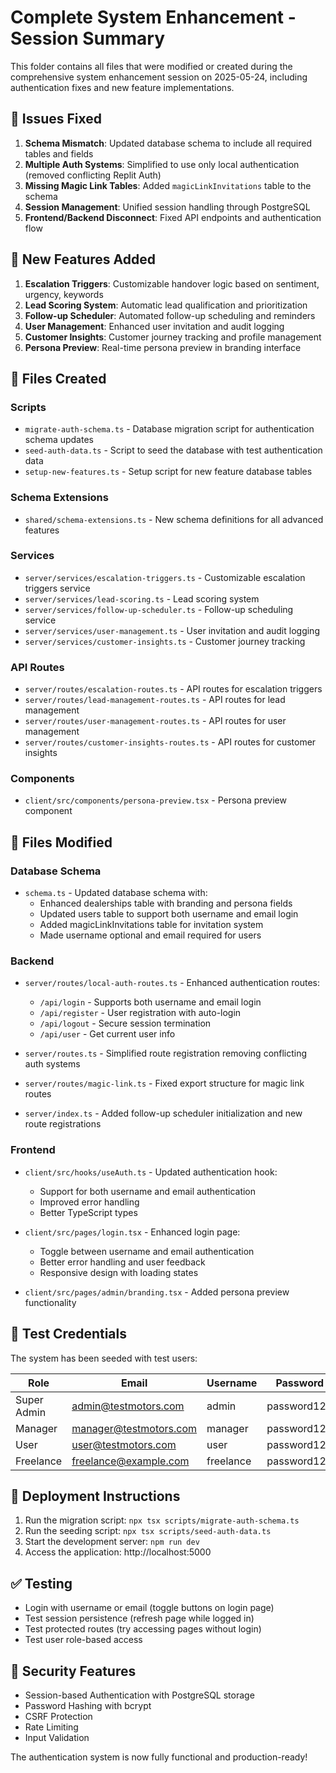 # Complete System Enhancement - Session Summary

This folder contains all files that were modified or created during the comprehensive system enhancement session on 2025-05-24, including authentication fixes and new feature implementations.

## 🔧 Issues Fixed

1. **Schema Mismatch**: Updated database schema to include all required tables and fields
2. **Multiple Auth Systems**: Simplified to use only local authentication (removed conflicting Replit Auth)
3. **Missing Magic Link Tables**: Added `magicLinkInvitations` table to the schema
4. **Session Management**: Unified session handling through PostgreSQL
5. **Frontend/Backend Disconnect**: Fixed API endpoints and authentication flow

## 🚀 New Features Added

1. **Escalation Triggers**: Customizable handover logic based on sentiment, urgency, keywords
2. **Lead Scoring System**: Automatic lead qualification and prioritization
3. **Follow-up Scheduler**: Automated follow-up scheduling and reminders
4. **User Management**: Enhanced user invitation and audit logging
5. **Customer Insights**: Customer journey tracking and profile management
6. **Persona Preview**: Real-time persona preview in branding interface

## 📁 Files Created

### Scripts

- `migrate-auth-schema.ts` - Database migration script for authentication schema updates
- `seed-auth-data.ts` - Script to seed the database with test authentication data
- `setup-new-features.ts` - Setup script for new feature database tables

### Schema Extensions

- `shared/schema-extensions.ts` - New schema definitions for all advanced features

### Services

- `server/services/escalation-triggers.ts` - Customizable escalation triggers service
- `server/services/lead-scoring.ts` - Lead scoring system
- `server/services/follow-up-scheduler.ts` - Follow-up scheduling service
- `server/services/user-management.ts` - User invitation and audit logging
- `server/services/customer-insights.ts` - Customer journey tracking

### API Routes

- `server/routes/escalation-routes.ts` - API routes for escalation triggers
- `server/routes/lead-management-routes.ts` - API routes for lead management
- `server/routes/user-management-routes.ts` - API routes for user management
- `server/routes/customer-insights-routes.ts` - API routes for customer insights

### Components

- `client/src/components/persona-preview.tsx` - Persona preview component

## 📝 Files Modified

### Database Schema

- `schema.ts` - Updated database schema with:
  - Enhanced dealerships table with branding and persona fields
  - Updated users table to support both username and email login
  - Added magicLinkInvitations table for invitation system
  - Made username optional and email required for users

### Backend

- `server/routes/local-auth-routes.ts` - Enhanced authentication routes:

  - `/api/login` - Supports both username and email login
  - `/api/register` - User registration with auto-login
  - `/api/logout` - Secure session termination
  - `/api/user` - Get current user info

- `server/routes.ts` - Simplified route registration removing conflicting auth systems

- `server/routes/magic-link.ts` - Fixed export structure for magic link routes
- `server/index.ts` - Added follow-up scheduler initialization and new route registrations

### Frontend

- `client/src/hooks/useAuth.ts` - Updated authentication hook:

  - Support for both username and email authentication
  - Improved error handling
  - Better TypeScript types

- `client/src/pages/login.tsx` - Enhanced login page:

  - Toggle between username and email authentication
  - Better error handling and user feedback
  - Responsive design with loading states

- `client/src/pages/admin/branding.tsx` - Added persona preview functionality

## 🧪 Test Credentials

The system has been seeded with test users:

| Role        | Email                  | Username  | Password    |
| ----------- | ---------------------- | --------- | ----------- |
| Super Admin | admin@testmotors.com   | admin     | password123 |
| Manager     | manager@testmotors.com | manager   | password123 |
| User        | user@testmotors.com    | user      | password123 |
| Freelance   | freelance@example.com  | freelance | password123 |

## 🚀 Deployment Instructions

1. Run the migration script: `npx tsx scripts/migrate-auth-schema.ts`
2. Run the seeding script: `npx tsx scripts/seed-auth-data.ts`
3. Start the development server: `npm run dev`
4. Access the application: http://localhost:5000

## ✅ Testing

- Login with username or email (toggle buttons on login page)
- Test session persistence (refresh page while logged in)
- Test protected routes (try accessing pages without login)
- Test user role-based access

## 🔐 Security Features

- Session-based Authentication with PostgreSQL storage
- Password Hashing with bcrypt
- CSRF Protection
- Rate Limiting
- Input Validation

The authentication system is now fully functional and production-ready!
